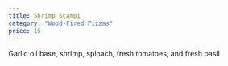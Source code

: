 ```yaml
---
title: Shrimp Scampi
category: "Wood-Fired Pizzas"
price: 15
---
```

Garlic oil base, shrimp, spinach, fresh tomatoes, and fresh basil
